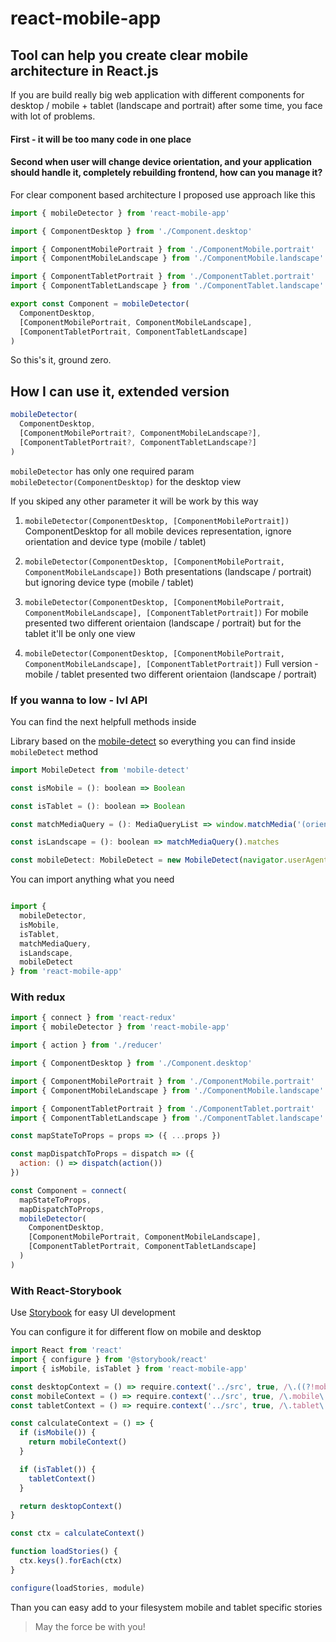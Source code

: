 # react-mobile-app

## Tool can help you create clear mobile architecture in React.js

If you are build really big web application with different components for desktop / mobile + tablet (landscape and portrait) after some time, you face with lot of problems.

#### First - it will be too many code in one place

#### Second when user will change device orientation, and your application should handle it, completely rebuilding frontend, how can you manage it?

For clear component based architecture I proposed use approach like this

```javascript
import { mobileDetector } from 'react-mobile-app'

import { ComponentDesktop } from './Component.desktop'

import { ComponentMobilePortrait } from './ComponentMobile.portrait'
import { ComponentMobileLandscape } from './ComponentMobile.landscape'

import { ComponentTabletPortrait } from './ComponentTablet.portrait'
import { ComponentTabletLandscape } from './ComponentTablet.landscape'

export const Component = mobileDetector(
  ComponentDesktop,
  [ComponentMobilePortrait, ComponentMobileLandscape],
  [ComponentTabletPortrait, ComponentTabletLandscape]
)
```

So this's it, ground zero.

## How I can use it, extended version

```javascript
mobileDetector(
  ComponentDesktop,
  [ComponentMobilePortrait?, ComponentMobileLandscape?],
  [ComponentTabletPortrait?, ComponentTabletLandscape?]
)
```

`mobileDetector` has only one required param `mobileDetector(ComponentDesktop)` for the desktop view

If you skiped any other parameter it will be work by this way

1. `mobileDetector(ComponentDesktop, [ComponentMobilePortrait])` 
ComponentDesktop for all mobile devices representation, ignore orientation and device type (mobile / tablet)

2. `mobileDetector(ComponentDesktop, [ComponentMobilePortrait, ComponentMobileLandscape])`
Both presentations (landscape / portrait) but ignoring device type (mobile / tablet)

3. `mobileDetector(ComponentDesktop, [ComponentMobilePortrait, ComponentMobileLandscape], [ComponentTabletPortrait])`
For mobile presented two different orientaion (landscape / portrait) but for the tablet it'll be only one view

4. `mobileDetector(ComponentDesktop, [ComponentMobilePortrait, ComponentMobileLandscape], [ComponentTabletPortrait])`
Full version - mobile / tablet presented two different orientaion (landscape / portrait)

### If you wanna to low - lvl API

You can find the next helpfull methods inside

Library based on the [mobile-detect](https://github.com/hgoebl/mobile-detect.js) so everything you can find inside `mobileDetect` method

```javascript
import MobileDetect from 'mobile-detect'

const isMobile = (): boolean => Boolean

const isTablet = (): boolean => Boolean

const matchMediaQuery = (): MediaQueryList => window.matchMedia('(orientation: landscape)')

const isLandscape = (): boolean => matchMediaQuery().matches

const mobileDetect: MobileDetect = new MobileDetect(navigator.userAgent)

```

You can import anything what you need

```javascript

import {
  mobileDetector,
  isMobile,
  isTablet,
  matchMediaQuery,
  isLandscape,
  mobileDetect
} from 'react-mobile-app'

```

### With redux

```javascript
import { connect } from 'react-redux'
import { mobileDetector } from 'react-mobile-app'

import { action } from './reducer'

import { ComponentDesktop } from './Component.desktop'

import { ComponentMobilePortrait } from './ComponentMobile.portrait'
import { ComponentMobileLandscape } from './ComponentMobile.landscape'

import { ComponentTabletPortrait } from './ComponentTablet.portrait'
import { ComponentTabletLandscape } from './ComponentTablet.landscape'

const mapStateToProps = props => ({ ...props })

const mapDispatchToProps = dispatch => ({
  action: () => dispatch(action())
})

const Component = connect(
  mapStateToProps,
  mapDispatchToProps,
  mobileDetector(
    ComponentDesktop,
    [ComponentMobilePortrait, ComponentMobileLandscape],
    [ComponentTabletPortrait, ComponentTabletLandscape]
  )
)
```

### With React-Storybook

Use [Storybook](https://github.com/storybooks/storybook) for easy UI development

You can configure it for different flow on mobile and desktop

```javascript
import React from 'react'
import { configure } from '@storybook/react'
import { isMobile, isTablet } from 'react-mobile-app'

const desktopContext = () => require.context('../src', true, /\.((?!mobile)|(?!tablet))\..*\.story\.js$/)
const mobileContext = () => require.context('../src', true, /\.mobile\.story\.js$/)
const tabletContext = () => require.context('../src', true, /\.tablet\.story\.js$/)

const calculateContext = () => {
  if (isMobile()) {
    return mobileContext()
  }

  if (isTablet()) {
    tabletContext()
  }

  return desktopContext()
}

const ctx = calculateContext()

function loadStories() {
  ctx.keys().forEach(ctx)
}

configure(loadStories, module)

```

Than you can easy add to your filesystem mobile and tablet specific stories

> May the force be with you!

